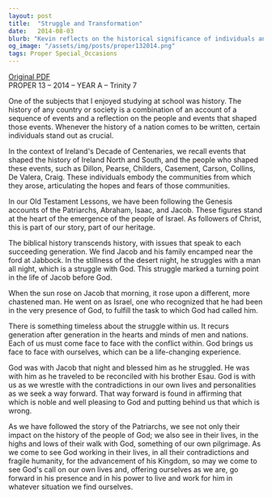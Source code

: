 ```yaml
---
layout: post
title:  "Struggle and Transformation"
date:   2014-08-03
blurb: "Kevin reflects on the historical significance of individuals and events that shape nations, drawing parallels to the biblical story of Jacob's struggle with God. He emphasizes the timeless nature of internal conflict and the potential for transformative experiences that align us with God's purpose. The sermon encourages self-examination and the pursuit of noble qualities in alignment with divine guidance."
og_image: "/assets/img/posts/proper132014.png"
tags: Proper Special_Occasions
---
```

[Original PDF](/assets/pdf/proper132014.pdf)    
PROPER 13 – 2014 – YEAR A – Trinity 7

One of the subjects that I enjoyed studying at school was history. The history of any country or society is a combination of an account of a sequence of events and a reflection on the people and events that shaped those events. Whenever the history of a nation comes to be written, certain individuals stand out as crucial.

In the context of Ireland's Decade of Centenaries, we recall events that shaped the history of Ireland North and South, and the people who shaped these events, such as Dillon, Pearse, Childers, Casement, Carson, Collins, De Valera, Craig. These individuals embody the communities from which they arose, articulating the hopes and fears of those communities.

In our Old Testament Lessons, we have been following the Genesis accounts of the Patriarchs, Abraham, Isaac, and Jacob. These figures stand at the heart of the emergence of the people of Israel. As followers of Christ, this is part of our story, part of our heritage.

The biblical history transcends history, with issues that speak to each succeeding generation. We find Jacob and his family encamped near the ford at Jabbock. In the stillness of the desert night, he struggles with a man all night, which is a struggle with God. This struggle marked a turning point in the life of Jacob before God.

When the sun rose on Jacob that morning, it rose upon a different, more chastened man. He went on as Israel, one who recognized that he had been in the very presence of God, to fulfill the task to which God had called him.

There is something timeless about the struggle within us. It recurs generation after generation in the hearts and minds of men and nations. Each of us must come face to face with the conflict within. God brings us face to face with ourselves, which can be a life-changing experience.

God was with Jacob that night and blessed him as he struggled. He was with him as he traveled to be reconciled with his brother Esau. God is with us as we wrestle with the contradictions in our own lives and personalities as we seek a way forward. That way forward is found in affirming that which is noble and well pleasing to God and putting behind us that which is wrong.

As we have followed the story of the Patriarchs, we see not only their impact on the history of the people of God; we also see in their lives, in the highs and lows of their walk with God, something of our own pilgrimage. As we come to see God working in their lives, in all their contradictions and fragile humanity, for the advancement of his Kingdom, so may we come to see God's call on our own lives and, offering ourselves as we are, go forward in his presence and in his power to live and work for him in whatever situation we find ourselves.
